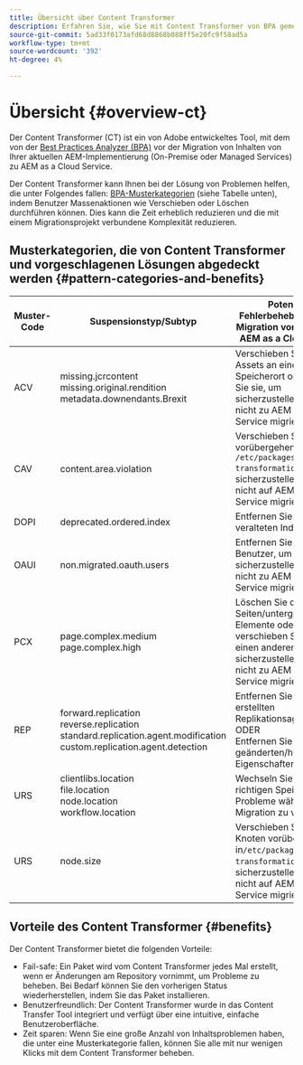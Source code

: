 ```yaml
---
title: Übersicht über Content Transformer
description: Erfahren Sie, wie Sie mit Content Transformer von BPA gemeldete inhaltsbezogene Probleme erkennen und beheben können.
source-git-commit: 5ad33f0173afd68d8868b088ff5e20fc9f58ad5a
workflow-type: tm+mt
source-wordcount: '392'
ht-degree: 4%

---
```


# Übersicht {#overview-ct}

Der Content Transformer (CT) ist ein von Adobe entwickeltes Tool, mit dem von der [Best Practices Analyzer (BPA)](/help/journey-migration/best-practices-analyzer/overview-best-practices-analyzer.md) vor der Migration von Inhalten von Ihrer aktuellen AEM-Implementierung (On-Premise oder Managed Services) zu AEM as a Cloud Service.

Der Content Transformer kann Ihnen bei der Lösung von Problemen helfen, die unter Folgendes fallen: [BPA-Musterkategorien](https://experienceleague.adobe.com/docs/experience-manager-pattern-detection/table-of-contents/aso.html?lang=de) (siehe Tabelle unten), indem Benutzer Massenaktionen wie Verschieben oder Löschen durchführen können. Dies kann die Zeit erheblich reduzieren und die mit einem Migrationsprojekt verbundene Komplexität reduzieren.

## Musterkategorien, die von Content Transformer und vorgeschlagenen Lösungen abgedeckt werden {#pattern-categories-and-benefits}

| Muster-Code | Suspensionstyp/Subtyp | Potenzielle Fehlerbehebung vor der Migration von Inhalten zu AEM as a Cloud Service |
|--------------|--------------------------------------------------------------------------------------------------------------------|------------------------------------------------------------------------------------------------------------------------------------|
| ACV | missing.jcrcontent <br> missing.original.rendition <br> metadata.downendants.Brexit | Verschieben Sie diese Assets an einen anderen Speicherort oder löschen Sie sie, um sicherzustellen, dass sie nicht zu AEM as a Cloud Service migriert werden. |
| CAV | content.area.violation | Verschieben Sie die Pfade vorübergehend zu `/etc/packages/content-transformation/paths` um sicherzustellen, dass sie nicht auf AEM as a Cloud Service migriert werden. |
| DOPI | deprecated.ordered.index | Entfernen Sie die veralteten Indizes. |
| OAUI | non.migrated.oauth.users | Entfernen Sie diese Benutzer, um sicherzustellen, dass sie nicht zu AEM as a Cloud Service migriert werden. |
| PCX | page.complex.medium <br> page.complex.high | Löschen Sie die Seiten/untergeordneten Elemente oder verschieben Sie sie an einen anderen Ort, um sicherzustellen, dass sie nicht zu AEM as a Cloud Service migriert werden. |
| REP | forward.replication <br> reverse.replication <br> standard.replication.agent.modification <br> custom.replication.agent.detection | Entfernen Sie die neu erstellten Replikationsagenten. <br> ODER <br> Entfernen Sie die geänderten/hinzugefügten Eigenschaften. |
| URS | clientlibs.location <br> file.location <br> node.location <br> workflow.location | Wechseln Sie zum richtigen Speicherort, um Probleme während der Migration zu vermeiden. |
| URS | node.size | Verschieben Sie die Knoten vorübergehend in`/etc/packages/content-transformation/paths` um sicherzustellen, dass sie nicht auf AEM as a Cloud Service migriert werden. |

## Vorteile des Content Transformer {#benefits}

Der Content Transformer bietet die folgenden Vorteile:

* Fail-safe: Ein Paket wird vom Content Transformer jedes Mal erstellt, wenn er Änderungen am Repository vornimmt, um Probleme zu beheben. Bei Bedarf können Sie den vorherigen Status wiederherstellen, indem Sie das Paket installieren.
* Benutzerfreundlich: Der Content Transformer wurde in das Content Transfer Tool integriert und verfügt über eine intuitive, einfache Benutzeroberfläche.
* Zeit sparen: Wenn Sie eine große Anzahl von Inhaltsproblemen haben, die unter eine Musterkategorie fallen, können Sie alle mit nur wenigen Klicks mit dem Content Transformer beheben.
